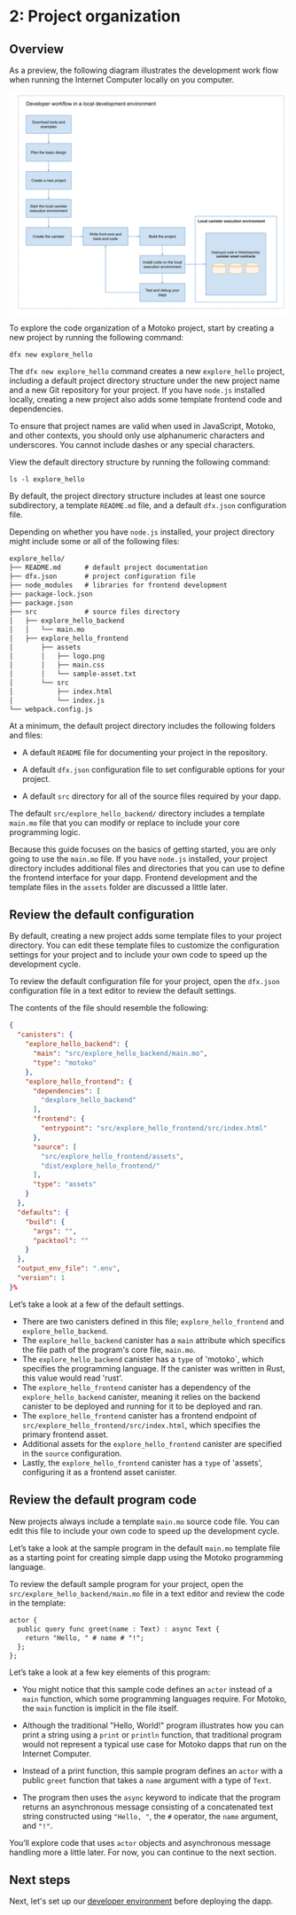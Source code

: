 # 2: Project organization

## Overview

As a preview, the following diagram illustrates the development work flow when running the Internet Computer locally on you computer.

![Development work flow](_attachments/dev-workflow-explore.svg)

To explore the code organization of a Motoko project, start by creating a new project by running the following command:

```
dfx new explore_hello
```

The `dfx new explore_hello` command creates a new `explore_hello` project, including a default project directory structure under the new project name and a new Git repository for your project. If you have `node.js` installed locally, creating a new project also adds some template frontend code and dependencies.

To ensure that project names are valid when used in JavaScript, Motoko, and other contexts, you should only use alphanumeric characters and underscores. You cannot include dashes or any special characters.

View the default directory structure by running the following command:

```
ls -l explore_hello
```

By default, the project directory structure includes at least one source subdirectory, a template `README.md` file, and a default `dfx.json` configuration file.

Depending on whether you have `node.js` installed, your project directory might include some or all of the following files:

```
explore_hello/
├── README.md      # default project documentation
├── dfx.json       # project configuration file
├── node_modules   # libraries for frontend development
├── package-lock.json
├── package.json
├── src            # source files directory
│   ├── explore_hello_backend
│   │   └── main.mo
│   ├── explore_hello_frontend
│       ├── assets
│       │   ├── logo.png
│       │   ├── main.css
│       │   └── sample-asset.txt
│       └── src
│           ├── index.html
│           └── index.js
└── webpack.config.js
```

At a minimum, the default project directory includes the following folders and files:

-   A default `README` file for documenting your project in the repository.

-   A default `dfx.json` configuration file to set configurable options for your project.

-   A default `src` directory for all of the source files required by your dapp.

The default `src/explore_hello_backend/` directory includes a template `main.mo` file that you can modify or replace to include your core programming logic.

Because this guide focuses on the basics of getting started, you are only going to use the `main.mo` file. If you have `node.js` installed, your project directory includes additional files and directories that you can use to define the frontend interface for your dapp. Frontend development and the template files in the `assets` folder are discussed a little later.

## Review the default configuration

By default, creating a new project adds some template files to your project directory. You can edit these template files to customize the configuration settings for your project and to include your own code to speed up the development cycle.

To review the default configuration file for your project, open the `dfx.json` configuration file in a text editor to review the default settings.

The contents of the file should resemble the following:

```json
{
  "canisters": {
    "explore_hello_backend": {
      "main": "src/explore_hello_backend/main.mo",
      "type": "motoko"
    },
    "explore_hello_frontend": {
      "dependencies": [
        "dexplore_hello_backend"
      ],
      "frontend": {
        "entrypoint": "src/explore_hello_frontend/src/index.html"
      },
      "source": [
        "src/explore_hello_frontend/assets",
        "dist/explore_hello_frontend/"
      ],
      "type": "assets"
    }
  },
  "defaults": {
    "build": {
      "args": "",
      "packtool": ""
    }
  },
  "output_env_file": ".env",
  "version": 1
}%        
```


Let’s take a look at a few of the default settings.

- There are two canisters defined in this file; `explore_hello_frontend` and `explore_hello_backend`. 
- The `explore_hello_backend` canister has a `main` attribute which specifics the file path of the program's core file, `main.mo`.
- The `explore_hello_backend` canister has a `type` of 'motoko`, which specifies the programming language. If the canister was written in Rust, this value would read 'rust'. 
- The `explore_hello_frontend` canister has a dependency of the `explore_hello_backend` canister, meaning it relies on the backend canister to be deployed and running for it to be deployed and ran. 
- The `explore_hello_frontend` canister has a frontend endpoint of `src/explore_hello_frontend/src/index.html`, which specifies the primary frontend asset. 
- Additional assets for the `explore_hello_frontend` canister are specified in the `source` configuration. 
- Lastly, the `explore_hello_frontend` canister has a `type` of 'assets', configuring it as a frontend asset canister. 

## Review the default program code

New projects always include a template `main.mo` source code file. You can edit this file to include your own code to speed up the development cycle.

Let’s take a look at the sample program in the default `main.mo` template file as a starting point for creating simple dapp using the Motoko programming language.

To review the default sample program for your project, open the `src/explore_hello_backend/main.mo` file in a text editor and review the code in the template:

```motoko
actor {
  public query func greet(name : Text) : async Text {
    return "Hello, " # name # "!";
  };
};
```

Let’s take a look at a few key elements of this program:

-   You might notice that this sample code defines an `actor` instead of a `main` function, which some programming languages require. For Motoko, the `main` function is implicit in the file itself.

-   Although the traditional "Hello, World!" program illustrates how you can print a string using a `print` or `println` function, that traditional program would not represent a typical use case for Motoko dapps that run on the Internet Computer.

-   Instead of a print function, this sample program defines an `actor` with a public `greet` function that takes a `name` argument with a type of `Text`.

-   The program then uses the `async` keyword to indicate that the program returns an asynchronous message consisting of a concatenated text string constructed using `"Hello, "`, the `#` operator, the `name` argument, and `"!"`.

You’ll explore code that uses `actor` objects and asynchronous message handling more a little later. For now, you can continue to the next section.

## Next steps

Next, let's set up our [developer environment](./dev-env.md) before deploying the dapp. 
